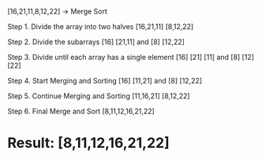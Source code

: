 [16,21,11,8,12,22] -> Merge Sort

Step 1. Divide the array into two halves
[16,21,11] [8,12,22]

Step 2. Divide the subarrays
[16] [21,11] and [8] [12,22]

Step 3. Divide until each array has a single element
[16] [21] [11] and [8] [12] [22]

Step 4. Start Merging and Sorting
[16] [11,21] and [8] [12,22]

Step 5. Continue Merging and Sorting
[11,16,21] [8,12,22]

Step 6. Final Merge and Sort
[8,11,12,16,21,22]


# Result: [8,11,12,16,21,22]
